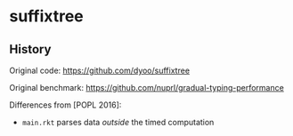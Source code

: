 suffixtree
==========



History
---

Original code: <https://github.com/dyoo/suffixtree>

Original benchmark: <https://github.com/nuprl/gradual-typing-performance>

Differences from [POPL 2016]:

- `main.rkt` parses data _outside_ the timed computation

